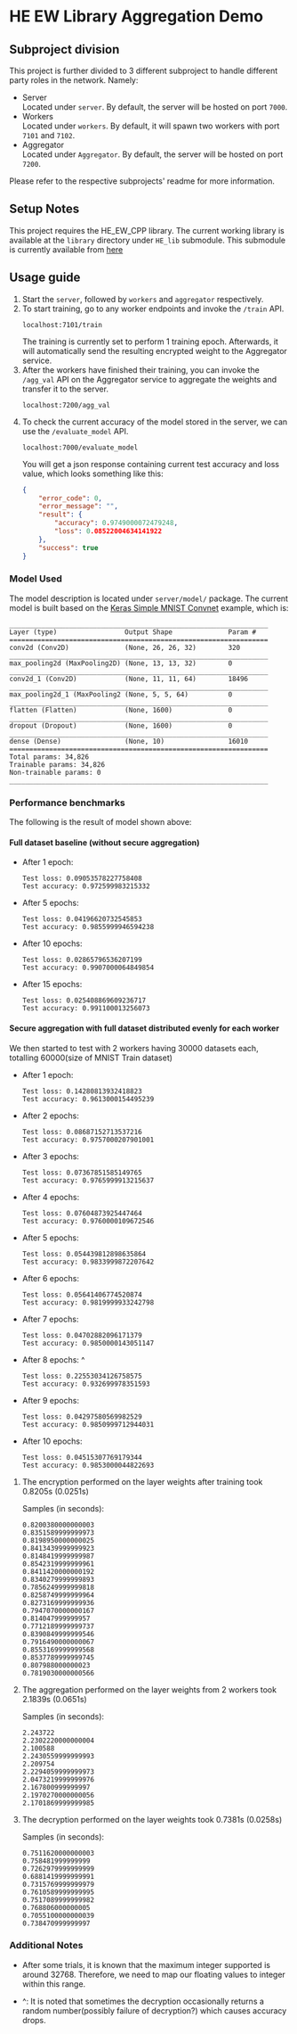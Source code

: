 # HE EW Library Aggregation Demo 

## Subproject division

This project is further divided to 3 different subproject to handle different party roles in the network. Namely: 
*   Server  
    Located under `server`. By default, the server will be hosted on port `7000`.
*   Workers  
    Located under `workers`. By default, it will spawn two workers with port `7101` and `7102`. 
*   Aggregator  
    Located under `Aggregator`. By default, the server will be hosted on port `7200`.

Please refer to the respective subprojects' readme for more information. 

## Setup Notes

This project requires the HE_EW_CPP library. The current working library is available at the `library` directory under `HE_lib` submodule. This submodule is currently available from [here](https://github.com/hanstananda/HE_EW_CPP)

## Usage guide 
1.  Start the `server`, followed by `workers` and `aggregator` respectively. 
2.  To start training, go to any worker endpoints and invoke the `/train` API.
    ```
    localhost:7101/train 
    ```
    The training is currently set to perform 1 training epoch. 
    Afterwards, it will automatically send the resulting encrypted weight to the Aggregator service. 
3.  After the workers have finished their training, you can invoke the `/agg_val` API on the Aggregator service 
    to aggregate the weights and transfer it to the server. 
    ```
    localhost:7200/agg_val 
    ```
4.  To check the current accuracy of the model stored in the server, we can use the `/evaluate_model` API. 
    ```
    localhost:7000/evaluate_model
    ```
    You will get a json response containing current test accuracy and loss value, which looks something like this: 
    ```json
    {
        "error_code": 0,
        "error_message": "",
        "result": {
            "accuracy": 0.9749000072479248,
            "loss": 0.08522004634141922
        },
        "success": true
    }
    ```
    

### Model Used
The model description is located under `server/model/` package. 
The current model is built based on the [Keras Simple MNIST Convnet](https://keras.io/examples/vision/mnist_convnet/) example, which is:
```
_________________________________________________________________
Layer (type)                 Output Shape              Param #   
=================================================================
conv2d (Conv2D)              (None, 26, 26, 32)        320       
_________________________________________________________________
max_pooling2d (MaxPooling2D) (None, 13, 13, 32)        0         
_________________________________________________________________
conv2d_1 (Conv2D)            (None, 11, 11, 64)        18496     
_________________________________________________________________
max_pooling2d_1 (MaxPooling2 (None, 5, 5, 64)          0         
_________________________________________________________________
flatten (Flatten)            (None, 1600)              0         
_________________________________________________________________
dropout (Dropout)            (None, 1600)              0         
_________________________________________________________________
dense (Dense)                (None, 10)                16010     
=================================================================
Total params: 34,826
Trainable params: 34,826
Non-trainable params: 0
_________________________________________________________________

``` 

### Performance benchmarks 
The following is the result of model shown above:  
#### Full dataset baseline (without secure aggregation)
*   After 1 epoch:
    ```
    Test loss: 0.09053578227758408
    Test accuracy: 0.972599983215332
    ```
*   After 5 epochs: 
    ```
    Test loss: 0.04196620732545853
    Test accuracy: 0.9855999946594238
    ```
*   After 10 epochs: 
    ```
    Test loss: 0.02865796536207199
    Test accuracy: 0.9907000064849854
    ```
*   After 15 epochs: 
    ```
    Test loss: 0.025408869609236717
    Test accuracy: 0.991100013256073
    ```
#### Secure aggregation with full dataset distributed evenly for each worker 
We then started to test with 2 workers having 30000 datasets each, totalling 60000(size of MNIST Train dataset)
*   After 1 epoch:
    ```
    Test loss: 0.14280813932418823
    Test accuracy: 0.9613000154495239
    ```
*   After 2 epochs:
    ```
    Test loss: 0.08687152713537216
    Test accuracy: 0.9757000207901001
    ```
*   After 3 epochs: 
    ```
    Test loss: 0.07367851585149765
    Test accuracy: 0.9765999913215637
    ```
*   After 4 epochs: 
    ```
    Test loss: 0.07604873925447464
    Test accuracy: 0.9760000109672546
    ```
*   After 5 epochs: 
    ```
    Test loss: 0.054439812898635864
    Test accuracy: 0.9833999872207642
    ```

*   After 6 epochs: 
    ```
    Test loss: 0.05641406774520874
    Test accuracy: 0.9819999933242798
    ```

*   After 7 epochs: 
    ```
    Test loss: 0.04702882096171379
    Test accuracy: 0.9850000143051147
    ```

*   After 8 epochs: ^
    ```
    Test loss: 0.22553034126758575
    Test accuracy: 0.932699978351593
    ```

*   After 9 epochs: 
    ```
    Test loss: 0.04297580569982529
    Test accuracy: 0.9850999712944031
    ```

*   After 10 epochs: 
    ```
    Test loss: 0.04515307769179344
    Test accuracy: 0.9853000044822693
    ```

1.  The encryption performed on the layer weights after training took 0.8205s (0.0251s) 

    Samples (in seconds): 
    ```
    0.8200380000000003
    0.8351589999999973
    0.8198950000000025
    0.8413439999999923
    0.8148419999999987
    0.8542319999999961
    0.8411420000000192
    0.8340279999999893
    0.7856249999999818
    0.8258749999999964
    0.8273169999999936
    0.7947070000000167
    0.814047999999957
    0.7712189999999737
    0.8390849999999546
    0.7916490000000067
    0.8553169999999568
    0.8537789999999745
    0.807988000000023
    0.7819030000000566
    ```

2.  The aggregation performed on the layer weights from 2 workers took 2.1839s (0.0651s)

    Samples (in seconds): 
    ```
    2.243722 
    2.2302220000000004
    2.100588
    2.2430559999999993
    2.209754
    2.2294059999999973
    2.0473219999999976
    2.167800999999997
    2.1970270000000056
    2.1701869999999985
    ```
3.  The decryption performed on the layer weights took 0.7381s (0.0258s)

    Samples (in seconds): 
    ```
    0.7511620000000003
    0.758481999999999
    0.7262979999999999
    0.6881419999999991
    0.7315769999999979
    0.7610589999999995
    0.7517089999999982
    0.768806000000005
    0.7055100000000039
    0.738470999999997
    ```

### Additional Notes
*   After some trials, it is known that the maximum integer supported is around 32768. 
    Therefore, we need to map our floating values to integer within this range. 

*   ^: It is noted that sometimes the decryption occasionally returns a random number(possibly failure of decryption?) which causes accuracy drops. 
